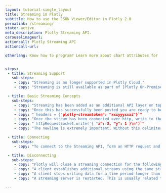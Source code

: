 ```yaml
---
layout: tutorial-single_layout
title: Streaming in Plotly
subtitle: How to use the JSON Viewer/Editor in Plotly 2.0
permalink: /streaming/
state: active
meta_description: Plotly Streaming API.
carouselimageurl:
actioncall: Plotly Streaming API
actioncall-url:

otherlang: Know how to program? Learn more about chart attributes for [Python](https://plot.ly/python/streaming/).


steps:
 - title: Streaming Support
   sub-steps:
    - copy: "Streaming is no longer supported in Plotly Cloud."
    - copy: "Streaming is still available as part of [Plotly On-Premises](https://plot.ly/products/on-premise/). Additionally, [Dash](https://plot.ly/products/dash/) supports streaming, as demonstrated by the [Dash Wind Streaming example](https://github.com/plotly/dash-wind-streaming)."

 - title: Basic Streaming Concepts
   sub-steps:
    - copy: "Streaming has been added as an additional API layer on top of the REST API. Therefore you follow the steps for making a REST API plot request to instantiate a base plot with your desired layout, style and mapping of streaming tokens to data arrays. This is accomplished by following the documentation for the REST API with the addition of adding tokens into the data object."
    - copy: "Once this has successfully been posted you are ready to begin streaming to the streaming endpoint, http://stream.plot.ly. To match your data stream to the correct data object in the initialized plot attach a token to the HTTP headers sent to the streaming endpoint."
    - copy: "`headers = {"plotly-streamtoken": "xxxyyyxxxi"}`"
    - copy: "Once the stream has been connected over http, write to the request stream with newline separated JSON."
    - copy: "`httpRequestSocket.write('{ "x": 3, "y": 1 }\n')`"
    - copy: "The newline is extremely important. Without this delimiter the Streaming Endpoint will not delineate your data, and will terminate the stream. You can send multiple streams to the same plot by nesting stream tokens within the corresponding data trace object. Similarly you can use the same token for multiple traces in a plot (they will show the same stream, so this is useful only in when using subplots)."

 - title: Connecting
   sub-steps:
    - copy: "To connect to the Streaming API, form an HTTP request and write to the request for as long as you want to maintain the stream. Our streaming cluster will hold the connection open indefinitely, barring server-side error, excessive client-side lag, network hiccups, routine server maintenance or duplicate streams using the same token. The method to form an HTTP request and write newline separated data will be different for every language or framework, so consult the documentation for the HTTP library you are using. We have provided example Python and Nodejs documentation. Some HTTP client libraries form a single request body which is sent to the server when the request is closed. These clients will not work for accessing the Streaming API. You must use an HTTP client that will allow writing response data incrementally."

 - title: Disconnecting
   sub-steps:
    - copy: "Plotly will close a streaming connection for the following reasons:"
    - copy: "A client establishes additional streams using the same stream token. When this occurs, the oldest connection will be terminated. This means you have to be careful not to run two reconnecting clients in parallel with the same credentials, or else they will take turns disconnecting each other."
    - copy: "A client stops writing data for a time period longer than a minute. If a minute passes without receiving any data from the client the stream connection will be closed. (A connection can be maintained by writing a heartbeat within the 60 second window, a heartbeat is simply a newline)."
    - copy: "A streaming server is restarted. This is usually related to a code deploy and is not very frequent."  
    
---
```


